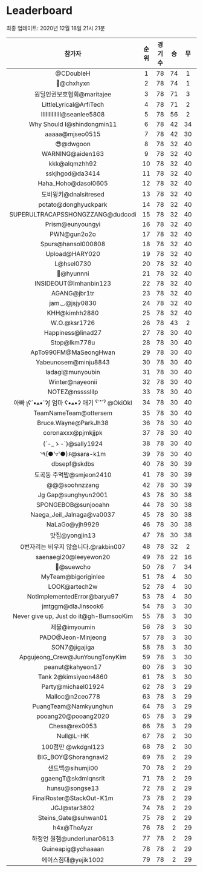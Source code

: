 # Leaderboard
최종 업데이트: 2020년 12월 18일 21시 21분




| 참가자 | 순위 | 경기수 | 승 | 무 | 패 | 승점 |
|:---:|:---:|:---:|:---:|:---:|:---:|:---:|
| @CDoubleH | 1 | 78 | 74 | 1 | 3 | 223 |
| 👑@chxhyxn | 2 | 78 | 74 | 1 | 3 | 223 |
| 원딜인권보호협회@maritajee | 3 | 78 | 71 | 3 | 4 | 216 |
| LittleLyrical@ArfiTech | 4 | 78 | 71 | 2 | 5 | 215 |
| lIIIlllIlIlIl@seanlee5808 | 5 | 78 | 56 | 2 | 20 | 170 |
| Why Should I@shindongmin11 | 6 | 78 | 42 | 34 | 2 | 160 |
| aaaaa@mjseo0515 | 7 | 78 | 42 | 30 | 6 | 156 |
| 😎@dwgoon | 8 | 78 | 32 | 40 | 6 | 136 |
| WARNING@aiden163 | 9 | 78 | 32 | 40 | 6 | 136 |
| kkk@alqmzhh92 | 10 | 78 | 32 | 40 | 6 | 136 |
| sskjhgod@da3414 | 11 | 78 | 32 | 40 | 6 | 136 |
| Haha_Hoho@dasol0605 | 12 | 78 | 32 | 40 | 6 | 136 |
| 도비윙키@dnalsitresed | 13 | 78 | 32 | 40 | 6 | 136 |
| potato@donghyuckpark | 14 | 78 | 32 | 40 | 6 | 136 |
| SUPERULTRACAPSSHONGZZANG@dudcodi | 15 | 78 | 32 | 40 | 6 | 136 |
| Prism@eunyoungyi | 16 | 78 | 32 | 40 | 6 | 136 |
| PWN@gun2o2o | 17 | 78 | 32 | 40 | 6 | 136 |
| Spurs@hansol000808 | 18 | 78 | 32 | 40 | 6 | 136 |
| Upload@HARY020 | 19 | 78 | 32 | 40 | 6 | 136 |
| L@hsel0730 | 20 | 78 | 32 | 40 | 6 | 136 |
| 🐻@hyunnni | 21 | 78 | 32 | 40 | 6 | 136 |
| INSIDEOUT@Imhanbin123 | 22 | 78 | 32 | 40 | 6 | 136 |
| AGANG@jbr1tr | 23 | 78 | 32 | 40 | 6 | 136 |
| jam._.@jsjy0830 | 24 | 78 | 32 | 40 | 6 | 136 |
| KHH@kimhh2880 | 25 | 78 | 32 | 40 | 6 | 136 |
| W.O.@ksr1726 | 26 | 78 | 43 | 2 | 33 | 131 |
| Happiness@linad27 | 27 | 78 | 30 | 40 | 8 | 130 |
| Stop@lkm778u | 28 | 78 | 30 | 40 | 8 | 130 |
| ApTo990FM@MaSeongHwan | 29 | 78 | 30 | 40 | 8 | 130 |
| Yabeunosem@minju8843 | 30 | 78 | 30 | 40 | 8 | 130 |
| ladagi@munyoubin | 31 | 78 | 30 | 40 | 8 | 130 |
| Winter@nayeonii | 32 | 78 | 30 | 40 | 8 | 130 |
| NOTEZ@nsssslllp | 33 | 78 | 30 | 40 | 8 | 130 |
|  아빠  ʅʕ´•ﻌ•`ʔʃ  엄마 ʕ•ﻌ•ʔ 애기 ˁ˙˟˙ˀ @OkiOkl | 34 | 78 | 30 | 40 | 8 | 130 |
| TeamNameTeam@ottersem | 35 | 78 | 30 | 40 | 8 | 130 |
| Bruce.Wayne@ParkJh38 | 36 | 78 | 30 | 40 | 8 | 130 |
| coronaxxx@pjmkjjpk | 37 | 78 | 30 | 40 | 8 | 130 |
| (´-_ゝ-`)@sally1924 | 38 | 78 | 30 | 40 | 8 | 130 |
| ◝٩(●'▿'●)۶@sara-k1m | 39 | 78 | 30 | 40 | 8 | 130 |
| dbsepf@skdbs | 40 | 78 | 30 | 39 | 9 | 129 |
| 도곡동 주먹밥@smjeon2410 | 41 | 78 | 30 | 39 | 9 | 129 |
| @@@soohnzzang | 42 | 78 | 30 | 39 | 9 | 129 |
| Jg Gap@sunghyun2001 | 43 | 78 | 30 | 38 | 10 | 128 |
| SPONGEBOB@sunjooahn | 44 | 78 | 30 | 38 | 10 | 128 |
| Naega_Jeil_Jalnaga@va0037 | 45 | 78 | 30 | 38 | 10 | 128 |
| NaLaGo@yjh9929 | 46 | 78 | 30 | 38 | 10 | 128 |
| 맛집@yongjin13 | 47 | 78 | 30 | 38 | 10 | 128 |
| 0번자리는 비우지 않습니다.@rakbin007 | 48 | 78 | 32 | 2 | 44 | 98 |
| saenaegi20@leeyewon20 | 49 | 78 | 22 | 16 | 40 | 82 |
| 👏@suewcho | 50 | 78 | 7 | 34 | 37 | 55 |
| MyTeam@bigoriginlee | 51 | 78 | 4 | 30 | 44 | 42 |
| LOOK@artech2w | 52 | 78 | 4 | 30 | 44 | 42 |
| NotImplementedError@baryu97 | 53 | 78 | 4 | 30 | 44 | 42 |
| jmtggm@dlaJinsook6 | 54 | 78 | 3 | 30 | 45 | 39 |
| Never give up, Just do it@gh-BumsooKim | 55 | 78 | 3 | 30 | 45 | 39 |
| 제물@imyoumin | 56 | 78 | 3 | 30 | 45 | 39 |
| PADO@Jeon-Minjeong | 57 | 78 | 3 | 30 | 45 | 39 |
| SON7@jigajiga | 58 | 78 | 3 | 30 | 45 | 39 |
| Apgujeong_Crew@JunYoungTonyKim | 59 | 78 | 3 | 30 | 45 | 39 |
| peanut@kahyeon17 | 60 | 78 | 3 | 30 | 45 | 39 |
| Tank 2@kimsiyeon4860 | 61 | 78 | 3 | 30 | 45 | 39 |
| Party@michael01924 | 62 | 78 | 3 | 29 | 46 | 38 |
| Malloc@n2ceo778 | 63 | 78 | 3 | 29 | 46 | 38 |
| PuangTeam@Namkyunghun | 64 | 78 | 3 | 29 | 46 | 38 |
| pooang20@pooang2020 | 65 | 78 | 3 | 29 | 46 | 38 |
| Chess@rex0053 | 66 | 78 | 3 | 29 | 46 | 38 |
| Null@L-HK | 67 | 78 | 2 | 30 | 46 | 36 |
| 100점만 @wkdgnl123 | 68 | 78 | 2 | 30 | 46 | 36 |
| BIG_BOY@Shorangnavi2 | 69 | 78 | 2 | 29 | 47 | 35 |
| 샌드백@sihumji00 | 70 | 78 | 2 | 29 | 47 | 35 |
| ggaengT@skdmlqnsrlt | 71 | 78 | 2 | 29 | 47 | 35 |
| hunsu@songse13 | 72 | 78 | 2 | 29 | 47 | 35 |
| FinalRoster@StackOut-K1m | 73 | 78 | 2 | 29 | 47 | 35 |
| JGJ@star3802 | 74 | 78 | 2 | 29 | 47 | 35 |
| Steins_Gate@suhwan01 | 75 | 78 | 2 | 29 | 47 | 35 |
| h4x@TheAyzr | 76 | 78 | 2 | 29 | 47 | 35 |
| 하정언 원챔@underlunar0613 | 77 | 78 | 2 | 29 | 47 | 35 |
| Guineapig@ychaaaan | 78 | 78 | 2 | 29 | 47 | 35 |
| 에이스침대@yejik1002 | 79 | 78 | 2 | 29 | 47 | 35 |